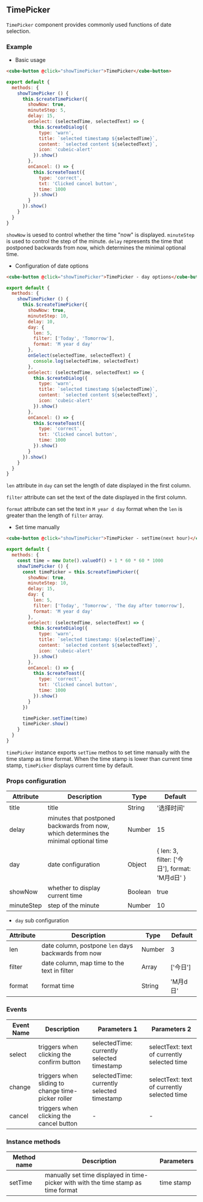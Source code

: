 ## TimePicker

`TimePicker` component provides commonly used functions of date selection.

### Example

- Basic usage

```html
<cube-button @click="showTimePicker">TimePicker</cube-button>
```

```js
export default {
  methods: {
    showTimePicker () {
      this.$createTimePicker({
        showNow: true,
        minuteStep: 5,
        delay: 15,
        onSelect: (selectedTime, selectedText) => {
          this.$createDialog({
            type: 'warn',
            title: `selected timestamp ${selectedTime}`,
            content: `selected content ${selectedText}`,
            icon: 'cubeic-alert'
          }).show()
        },
        onCancel: () => {
          this.$createToast({
            type: 'correct',
            txt: 'Clicked cancel button',
            time: 1000
          }).show()
        }
      }).show()
    }
  }
}
```

`showNow` is uesed to control whether the time "now" is displayed. `minuteStep` is used to control the step of the minute. `delay` represents the time that postponed backwards from now, which determines the minimal optional time.

- Configuration of date options

```html
<cube-button @click="showTimePicker">TimePicker - day options</cube-button>
```

```js
export default {
  methods: {
    showTimePicker () {
      this.$createTimePicker({
        showNow: true,
        minuteStep: 10,
        delay: 10,
        day: {
          len: 5,
          filter: ['Today', 'Tomorrow'],
          format: 'M year d day'
        },
        onSelect(selectedTime, selectedText) {
          console.log(selectedTime, selectedText)
        },
        onSelect: (selectedTime, selectedText) => {
          this.$createDialog({
            type: 'warn',
            title: `selected timestamp ${selectedTime}`,
            content: `selected content ${selectedText}`,
            icon: 'cubeic-alert'
          }).show()
        },
        onCancel: () => {
          this.$createToast({
            type: 'correct',
            txt: 'Clicked cancel button',
            time: 1000
          }).show()
        }
      }).show()
    }
  }
}
```

`len` attribute in `day` can set the length of date displayed in the first column.

`filter` attribute can set the text of the date displayed in the first column.

`format` attribute can set the text in `M year d day` format when the `len` is greater than the length of `filter` array.

- Set time manually

```html
<cube-button @click="showTimePicker">TimePicker - setTime(next hour)</cube-button>
```

```js
export default {
  methods: {
    const time = new Date().valueOf() + 1 * 60 * 60 * 1000
    showTimePicker () {
      const timePicker = this.$createTimePicker({
        showNow: true,
        minuteStep: 10,
        delay: 15,
        day: {
          len: 5,
          filter: ['Today', 'Tomorrow', 'The day after tomorrow'],
          format: 'M year d day'
        },
        onSelect: (selectedTime, selectedText) => {
          this.$createDialog({
            type: 'warn',
            title: `selected timestamp: ${selectedTime}`,
            content: `selected content ${selectedText}`,
            icon: 'cubeic-alert'
          }).show()
        },
        onCancel: () => {
          this.$createToast({
            type: 'correct',
            txt: 'Clicked cancel button',
            time: 1000
          }).show()
        }
      })

      timePicker.setTime(time)
      timePicker.show()
    }
  }
}
```

`timePicker` instance exports `setTime` methos to set time manually with the time stamp as time format. When the time stamp is lower than current time stamp, `timePicker` displays current time by default.


### Props configuration

| Attribute | Description | Type | Default |
| - | - | - | - |
| title | title | String | '选择时间' |
| delay | minutes that postponed backwards from now, which determines the minimal optional time| Number | 15 |
| day | date configuration | Object | { len: 3, filter: ['今日'], format: 'M月d日' } |
| showNow | whether to display current time | Boolean | true |
| minuteStep | step of the minute | Number | 10 |

* `day` sub configuration

| Attribute | Description | Type | Default |
| - | - | - | - |
| len | date column, postpone `len` days backwards from now | Number | 3 |
| filter | date column, map time to the text in filter | Array | ['今日'] |
| format | format time | String | 'M月d日' |

### Events

| Event Name | Description | Parameters 1 | Parameters 2 |
| - | - | - | - |
| select | triggers when clicking the confirm button | selectedTime: currently selected timestamp | selectText: text of currently selected time |
| change | triggers when sliding to change time-picker roller | selectedTime: currently selected timestamp | selectText: text of currently selected time |
| cancel | triggers when clicking the cancel button | - | - |

### Instance methods

| Method name | Description | Parameters |
| - | - | - |
| setTime | manually set time displayed in time-picker with with the time stamp as time format | time stamp |
